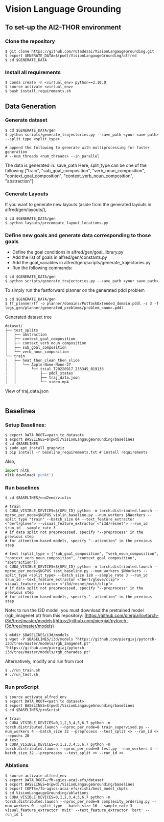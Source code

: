 # Vision Language Grounding

## To set-up the AI2-THOR environment

### Clone the repository
```
$ git clone https://github.com/rutadesai/VisionLangaugeGrounding.git
$ export GENERATE_DATA=$(pwd)/VisionLangaugeGrounding/alfred
$ cd $GENERATE_DATA
```

### Install all requirements
```
$ conda create -n <virtual_env> python==3.10.0
$ source activate <virtual_env>
$ bash install_requirements.sh
```


## Data Generation

[comment]: <> (Get dependencies and compile the planner)

[comment]: <> (```)

[comment]: <> ($ sudo apt-get install ffmpeg flex bison)

[comment]: <> ($ cd $GENERATE_DATA/gen/ff_planner)

[comment]: <> ($ make)

[comment]: <> (```)

### Generate dataset
```
$ cd $GENERATE_DATA/gen
$ python scripts/generate_trajectories.py --save_path <your save path> --split_type <split_type>

# append the following to generate with multiprocessing for faster generation
# --num_threads <num_threads> --in_parallel 
```
The data is generated in: save_path
Here, split_type can be one of the following ["train", "sub_goal_composition", "verb_noun_composition",
                                 "context_goal_composition", "context_verb_noun_composition", "abstraction"]

### Generate Layouts
If you want to generate new layouts (aside from the generated layouts in alfred/gen/layouts/),

```
$ cd $GENERATE_DATA/gen
$ python layouts/precompute_layout_locations.py 
```

### Define new goals and generate data corresponding to those goals

* Define the goal conditions in alfred/gen/goal_library.py
* Add the list of goals in alfred/gen/constants.py
* Add the goal_variables in alfred/gen/scripts/generate_trajectories.py
* Run the following commands:
```
$ cd $GENERATE_DATA/gen
$ python scripts/generate_trajectories.py --save_path <your save path>
```

To simply run the fastforward planner on the generated pddl problem
```
$ cd $GENERATE_DATA/gen
$ ff_planner/ff -o planner/domains/PutTaskExtended_domain.pddl -s 3 -f logs_gen/planner/generated_problems/problem_<num>.pddl
```

Generated dataset tree
```
dataset/
├── test_splits
│   ├── abstraction
│   ├── context_goal_composition
│   ├── context_verb_noun_composition
│   ├── sub_goal_composition
│   └── verb_noun_composition
└── train
|   ├── heat_then_clean_then_slice
|   │   └── Apple-None-None-27
|   │       └── trial_T20220917_235349_019133
|   │           ├── pddl_states
|   │           ├── traj_data.json
|   │           └── video.mp4
```

View of traj_data.json
```

```

## Baselines

### Setup Baselines:

```
$ export DATA_ROOT=<path to dataset>
$ export BASELINES=$(pwd)/VisionLangaugeGrounding/baselines
$ cd $BASELINES
$ sudo apt install graphviz
$ pip install -r baseline_requirements.txt # install requirements
```

Also, 
``` python
import nltk
nltk.download('punkt')
```

### Run baselines

```
$ cd $BASELINES/end2end/violin

# train
$ CUDA_VISIBLE_DEVICES=${GPU_ID} python -m torch.distributed.launch --nproc_per_node=$NGPUS violin_baseline.py --num_workers $NWorkers --split_type "train" --batch_size 64 --text_feature_extractor <"bert/glove"> --visual_feature_extractor <"i3d/resnet"> --run_id $run_id --sample_rate 3
# if data split not preprocessed, specify "--preprocess" in the previous step
# for attention-based models, specify "--attention" in the previous step

# test (split_type = {"sub_goal_composition", "verb_noun_composition", "context_verb_noun_composition", "context_goal_composition", "abstraction"})
$ CUDA_VISIBLE_DEVICES=${GPU_ID} python -m torch.distributed.launch --nproc_per_node=$NGPUS test_baseline.py --num_workers $NWorkers --split_type <split_type> --batch_size 128 --sample_rate 3 --run_id $run_id --text_feature_extractor <"bert/glove/clip"> --visual_feature_extractor <"i3d/resnet/mvit/clip">
# if data split not preprocessed, specify "--preprocess" in the previous step
# for attention-based models, specify "--attention" in the previous step
```

Note: to run the I3D model, you must download the pretrained model (rgb_imagenet.pt) from this repository: 
[https://github.com/piergiaj/pytorch-i3d/tree/master/models](https://github.com/piergiaj/pytorch-i3d/tree/master/models)
```
$ mkdir $BASELINES/i3d/models
$ wget -P $BASELINES/i3d/models "https://github.com/piergiaj/pytorch-i3d/tree/master/models/rgb_imagenet.pt" "https://github.com/piergiaj/pytorch-i3d/tree/master/models/rgb_charades.pt"
```

Alternatively, modify and run from root
```
$ ./run_train.sh
# ./run_test.sh
```

### Run proScript
```
$ source activate alfred_env
$ export DATA_ROOT=<path to dataset>
$ export BASELINES=$(pwd)/VisionLangaugeGrounding/baselines
$ cd $BASELINES/proScript

# train
$ CUDA_VISIBLE_DEVICES=0,1,2,3,4,5,6,7 python -m torch.distributed.launch --nproc_per_node=8 train_supervised.py --num_workers 4 --batch_size 32 --preprocess --test_split <> --run_id <> --epochs 20
# test
$ CUDA_VISIBLE_DEVICES=0,1,2,3,4,5,6,7 python -m torch.distributed.launch --nproc_per_node=8 test.py --num_workers 4 --batch_size 32 --preprocess --test_split <> --run_id <>
```

### Ablations
```
$ source activate alfred_env
$ export DATA_ROOT=/fb-agios-acai-efs/dataset
$ export BASELINES=$(pwd)/VisionLangaugeGrounding/baselines
$ export CKPTS=/fb-agios-acai-efs/rishi/best_model_ckpts
$ cd VisionLangaugeGrounding/ablations
$ CUDA_VISIBLE_DEVICES=0,1,2,3,4,5,6,7 python -m torch.distributed.launch --nproc_per_node=8 complexity_ordering.py --num_workers 0 --split_type --batch_size 16 --sample_rate 3 --visual_feature_extractor 'mvit' --text_feature_extractor 'bert' --run_id 1
```